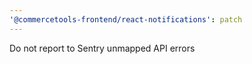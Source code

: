 ```yaml
---
'@commercetools-frontend/react-notifications': patch
---
```


Do not report to Sentry unmapped API errors
